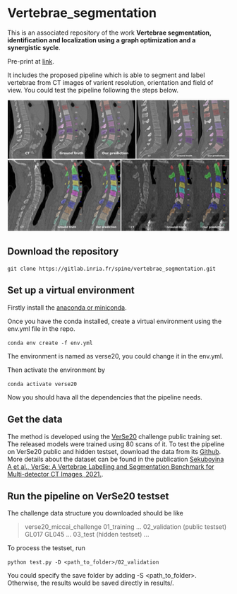 # Vertebrae_segmentation

This is an associated repository of the work **Vertebrae segmentation, identification and localization using a graph optimization and a synergistic sycle**.

Pre-print at [link]().

It includes the proposed pipeline which is able to segment and label vertebrae from CT images of varient resolution, orientation and field of view. You could test the pipeline following the steps below.  

![visu](visu.png)

## Download the repository

``
git clone https://gitlab.inria.fr/spine/vertebrae_segmentation.git
``

## Set up a virtual environment

Firstly install the [anaconda or miniconda](https://docs.anaconda.com/anaconda/install/index.html).

Once you have the conda installed, create a virtual environment using the env.yml file in the repo.

``
conda env create -f env.yml
``

The environment is named as verse20, you could change it in the env.yml.

Then activate the environment by

``
conda activate verse20
``

Now you should hava all the dependencies that the pipeline needs.

## Get the data

The method is developed using the [VerSe20](https://verse2020.grand-challenge.org/) challenge public training set. The released models were trained using 80 scans of it. To test the pipeline on VerSe20 public and hidden testset, download the data from its [Github](https://github.com/anjany/verse). More details about the dataset can be found in the publication [Sekuboyina A et al., VerSe: A Vertebrae Labelling and Segmentation Benchmark for Multi-detector CT Images, 2021.](https://doi.org/10.1016/j.media.2021.102166).

## Run the pipeline on VerSe20 testset

The challenge data structure you downloaded should be like

> verse20_miccai_challenge
>       01_training
>               ...
>       02_validation (public testset)
>               GL017
>               GL045
>               ...
>       03_test (hidden testset)
>               ...

To process the testset, run

``
python test.py -D <path_to_folder>/02_validation
``

You could specify the save folder by adding -S <path_to_folder>. Otherwise, the results would be saved directly in results/.

